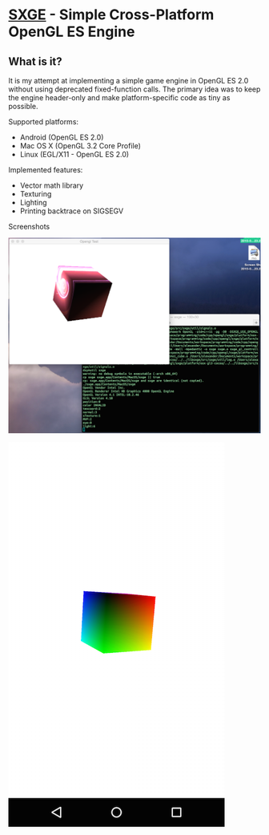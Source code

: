 [SXGE](https://github.com/astarasikov/sxge) - Simple Cross-Platform OpenGL ES Engine
====================================================================================

What is it?
-----------
It is my attempt at implementing a simple game engine in OpenGL ES 2.0 without using deprecated fixed-function calls. The primary idea was to keep the engine header-only and make platform-specific code as tiny as possible.

Supported platforms:
 * Android (OpenGL ES 2.0)
 * Mac OS X (OpenGL 3.2 Core Profile)
 * Linux (EGL/X11 - OpenGL ES 2.0)

Implemented features:
 * Vector math library
 * Texturing
 * Lighting
 * Printing backtrace on SIGSEGV

Screenshots

![osx](https://github.com/astarasikov/sxge/blob/master/doc/screenshot_osx.png)

![android](https://github.com/astarasikov/sxge/blob/master/doc/screenshot_android.png)
